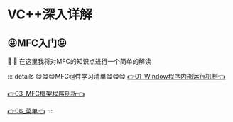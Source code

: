# VC++深入详解





## 😛MFC入门😛
:tada: :100: 在这里我将对MFC的知识点进行一个简单的解读

::: details 😋😋😋MFC组件学习清单😋😋😋
[👉01_Window程序内部运行机制👈](./MFC/01_Window程序内部运行机制.md) 

[👉03_MFC框架程序剖析👈](./MFC/03_MFC框架程序剖析.md) 

[👉06_菜单👈](./MFC/06_菜单.md) 
:::